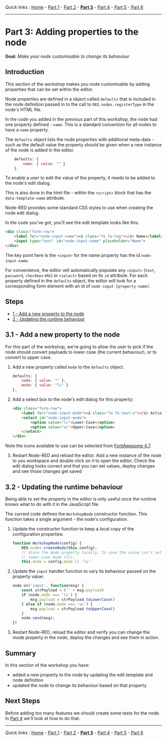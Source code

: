 *Quick links :*
[Home](/README.md) - [Part 1](../part1/README.md) - [Part 2](../part2/README.md) - [**Part 3**](../part3/README.md) - [Part 4](../part4/README.md) - [Part 5](../part5/README.md) - [Part 6](../part6/README.md)
***

# Part 3: Adding properties to the node

**Goal:** *Make your node customisable to change its behaviour*

## Introduction

This section of the workshop makes you node customisable by adding properties
that can be set within the editor.

Node properties are defined in a object called `defaults` that is included in
the node definition passed in to the call to `RED.nodes.registerType` in the node's
HTML file.

In the code you added in the previous part of this workshop, the node had one property
defined - `name`. This is a standard convention for all nodes to have a `name` property.

The `defaults` object lists the node properties with additional meta-data - such
as the default value the property should be given when a new instance of the node
is added in the editor.

```javascript
    defaults: {
        name: { value: "" }
    },
```

To enable a user to edit the value of the property, it needs to be added to 
the node's edit dialog.

This is also done in the html file - within the `<script>` block that has the
`data-template-name` attribute.

Node-RED provides some standard CSS styles to use when creating the node edit
dialog.

In the code you've got, you'll see the edit template looks like this:

```html
<div class="form-row">
    <label for="node-input-name"><i class="fa fa-tag"></i> Name</label>
    <input type="text" id="node-input-name" placeholder="Name">
</div>
```

The key point here is the `<input>` for the name property has the id `node-input-name`.

For convenience, the editor will automatically populate any `<input>` (`text`, `password`, `checkbox` etc)
or `<select>` based on its `id` attribute. For each property defined in the `defaults`
object, the editor will look for a corresponding form element with an id of `node-input-[property-name]`.


## Steps

 - [1 - Add a new property to the node](#31---add-a-new-property-to-the-node)
 - [2 - Updating the runtime behaviour](#32---updating-the-runtime-behaviour)

## 3.1 - Add a new property to the node

For this part of the workshop, we're going to allow the user to pick if the node
should convert payloads to lower case (the current behaviour), or to convert to
upper case.

1. Add a new property called `mode` to the `defaults` object.

    ```javascript
    defaults: {
        name: { value: "" },
        mode: { value: "lc" }
    },
    ```

2. Add a select box to the node's edit dialog for this property:

    ```html
    <div class="form-row">
        <label for="node-input-mode"><i class="fa fa-text-o"></i> Action</label>
        <select id="node-input-mode">
            <option value="lc">Lower-Case</option>
            <option value="uc">Upper-Case</option>
        </select>
    </div>
    ```

Note the icons available to use can be selected from [FontAwesome 4.7](https://fontawesome.com/v4/icons/).

3. Restart Node-RED and reload the editor. Add a new instance of the node to
   you workspace and double click on it to open the editor. Check the edit dialog
   looks correct and that you can set values, deploy changes and see those
   changes get saved

## 3.2 - Updating the runtime behaviour

Being able to set the property in the editor is only useful once the runtime
knows what to do with it in the JavaScript file.

The current code defines the `WorkshopNode` constructor function. This function
takes a single argument - the node's configuration.

1. Update the constructor function to keep a local copy of the configuration properties:

    ```javascript
    function WorkshopNode(config) {
        RED.nodes.createNode(this,config);
        // Store the mode property locally. In case the value isn't set, default to
        // lower-case mode (lc).
        this.mode = config.mode || 'lc'
    ```

2. Update the `input` handler function to vary its behaviour passed on the property value:

    ```javascript
    node.on('input', function(msg) {
        const strPayload = ('' + msg.payload)
        if (node.mode === 'lc') {
            msg.payload = strPayload.toLowerCase()
        } else if (node.mode === 'uc') {
            msg.payload = strPayload.toUpperCase()
        }
        node.send(msg);
    })
    ```

3. Restart Node-RED, reload the editor and verify you can change the mode property
in the node, deploy the changes and see them in action.


## Summary

In this section of the workshop you have:

 - added a new property to the node by updating the edit template and node definition
 - updated the node to change its behaviour based on that property


## Next Steps

Before adding too many features we should create some tests for the node. In [Part 4](../part4/README.md)
we'll look at how to do that.

***
*Quick links :*
[Home](/README.md) - [Part 1](../part1/README.md) - [Part 2](../part2/README.md) - [**Part 3**](../part3/README.md) - [Part 4](../part4/README.md) - [Part 5](../part5/README.md) - [Part 6](../part6/README.md)